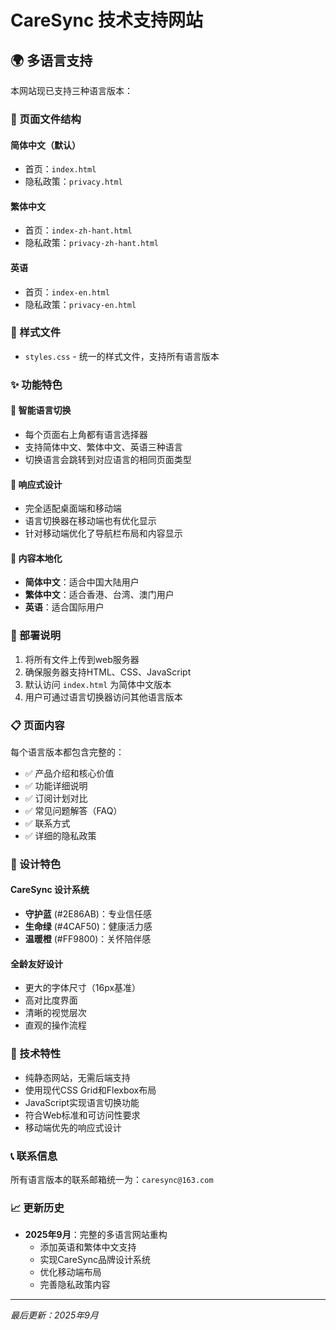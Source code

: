 # CareSync 技术支持网站

## 🌍 多语言支持

本网站现已支持三种语言版本：

### 📄 页面文件结构

#### 简体中文（默认）
- 首页：`index.html`
- 隐私政策：`privacy.html`

#### 繁体中文
- 首页：`index-zh-hant.html`
- 隐私政策：`privacy-zh-hant.html`

#### 英语
- 首页：`index-en.html`
- 隐私政策：`privacy-en.html`

### 🎨 样式文件
- `styles.css` - 统一的样式文件，支持所有语言版本

### ✨ 功能特色

#### 🔄 智能语言切换
- 每个页面右上角都有语言选择器
- 支持简体中文、繁体中文、英语三种语言
- 切换语言会跳转到对应语言的相同页面类型

#### 📱 响应式设计
- 完全适配桌面端和移动端
- 语言切换器在移动端也有优化显示
- 针对移动端优化了导航栏布局和内容显示

#### 🎯 内容本地化
- **简体中文**：适合中国大陆用户
- **繁体中文**：适合香港、台湾、澳门用户
- **英语**：适合国际用户

### 🚀 部署说明

1. 将所有文件上传到web服务器
2. 确保服务器支持HTML、CSS、JavaScript
3. 默认访问 `index.html` 为简体中文版本
4. 用户可通过语言切换器访问其他语言版本

### 📋 页面内容

每个语言版本都包含完整的：
- ✅ 产品介绍和核心价值
- ✅ 功能详细说明
- ✅ 订阅计划对比
- ✅ 常见问题解答（FAQ）
- ✅ 联系方式
- ✅ 详细的隐私政策

### 🎨 设计特色

#### CareSync 设计系统
- **守护蓝** (#2E86AB)：专业信任感
- **生命绿** (#4CAF50)：健康活力感  
- **温暖橙** (#FF9800)：关怀陪伴感

#### 全龄友好设计
- 更大的字体尺寸（16px基准）
- 高对比度界面
- 清晰的视觉层次
- 直观的操作流程

### 🔧 技术特性

- 纯静态网站，无需后端支持
- 使用现代CSS Grid和Flexbox布局
- JavaScript实现语言切换功能
- 符合Web标准和可访问性要求
- 移动端优先的响应式设计

### 📞 联系信息

所有语言版本的联系邮箱统一为：`caresync@163.com`

### 📈 更新历史

- **2025年9月**：完整的多语言网站重构
  - 添加英语和繁体中文支持
  - 实现CareSync品牌设计系统
  - 优化移动端布局
  - 完善隐私政策内容

---

*最后更新：2025年9月*